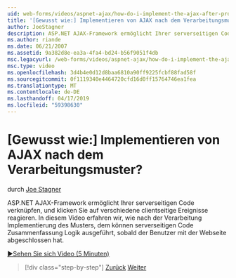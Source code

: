 ```yaml
---
uid: web-forms/videos/aspnet-ajax/how-do-i-implement-the-ajax-after-processing-pattern
title: '[Gewusst wie:] Implementieren von AJAX nach dem Verarbeitungsmuster? | Microsoft-Dokumentation'
author: JoeStagner
description: ASP.NET AJAX-Framework ermöglicht Ihrer serverseitigen Code verknüpfen, und klicken Sie auf verschiedene clientseitige Ereignisse reagieren. In diesem Video erfahren wir, wie die Aft implementieren...
ms.author: riande
ms.date: 06/21/2007
ms.assetid: 9a382d8e-ea3a-4fa4-bd24-b56f9051f4db
msc.legacyurl: /web-forms/videos/aspnet-ajax/how-do-i-implement-the-ajax-after-processing-pattern
msc.type: video
ms.openlocfilehash: 3d4b4e0d12d8baa6810a90ff9225fcbf88fad58f
ms.sourcegitcommit: 0f1119340e4464720cfd16d0ff15764746ea1fea
ms.translationtype: MT
ms.contentlocale: de-DE
ms.lasthandoff: 04/17/2019
ms.locfileid: "59398630"
---
```

# <a name="how-do-i-implement-the-ajax-after-processing-pattern"></a>[Gewusst wie:] Implementieren von AJAX nach dem Verarbeitungsmuster?

durch [Joe Stagner](https://github.com/JoeStagner)

ASP.NET AJAX-Framework ermöglicht Ihrer serverseitigen Code verknüpfen, und klicken Sie auf verschiedene clientseitige Ereignisse reagieren. In diesem Video erfahren wir, wie nach der Verarbeitung Implementierung des Musters, dem können serverseitigen Code Zusammenfassung Logik ausgeführt, sobald der Benutzer mit der Webseite abgeschlossen hat.

[&#9654;Sehen Sie sich Video (5 Minuten)](https://channel9.msdn.com/Blogs/ASP-NET-Site-Videos/how-do-i-implement-the-ajax-after-processing-pattern)

> [!div class="step-by-step"]
> [Zurück](how-do-i-use-the-aspnet-ajax-history-control.md)
> [Weiter](how-do-i-update-multiple-regions-of-a-page-with-aspnet-ajax.md)
